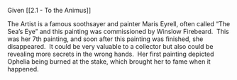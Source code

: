 Given [[2.1 - To the Animus]]

The Artist is a famous soothsayer and painter Maris Eyrell, often called “The Sea’s Eye” and this painting was commissioned by Winslow Firebeard.  This was her 7th painting, and soon after this painting was finished, she disappeared.  It could be very valuable to a collector but also could be revealing more secrets in the wrong hands.  Her first painting depicted Ophelia being burned at the stake, which brought her to fame when it happened.